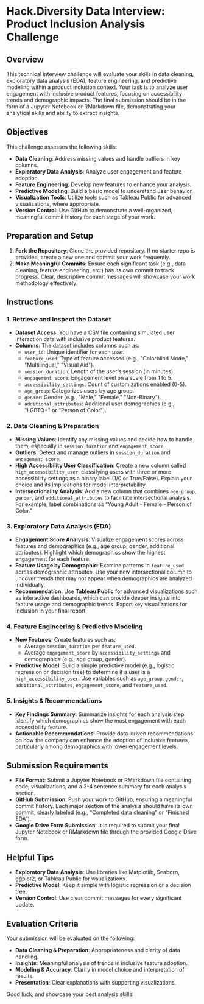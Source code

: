 # Hack.Diversity Data Interview: Product Inclusion Analysis Challenge

## Overview
This technical interview challenge will evaluate your skills in data cleaning, exploratory data analysis (EDA), feature engineering, and predictive modeling within a product inclusion context. Your task is to analyze user engagement with inclusive product features, focusing on accessibility trends and demographic impacts. The final submission should be in the form of a Jupyter Notebook or RMarkdown file, demonstrating your analytical skills and ability to extract insights.

## Objectives
This challenge assesses the following skills:
- **Data Cleaning**: Address missing values and handle outliers in key columns.
- **Exploratory Data Analysis**: Analyze user engagement and feature adoption.
- **Feature Engineering**: Develop new features to enhance your analysis.
- **Predictive Modeling**: Build a basic model to understand user behavior.
- **Visualization Tools**: Utilize tools such as Tableau Public for advanced visualizations, where appropriate.
- **Version Control**: Use GitHub to demonstrate a well-organized, meaningful commit history for each stage of your work.

## Preparation and Setup

1. **Fork the Repository**: Clone the provided repository. If no starter repo is provided, create a new one and commit your work frequently.
2. **Make Meaningful Commits**: Ensure each significant task (e.g., data cleaning, feature engineering, etc.) has its own commit to track progress. Clear, descriptive commit messages will showcase your work methodology effectively.

## Instructions

### 1. Retrieve and Inspect the Dataset
- **Dataset Access**: You have a CSV file containing simulated user interaction data with inclusive product features.
- **Columns**: The dataset includes columns such as:
  - `user_id`: Unique identifier for each user.
  - `feature_used`: Type of feature accessed (e.g., "Colorblind Mode," "Multilingual," "Visual Aid").
  - `session_duration`: Length of the user’s session (in minutes).
  - `engagement_score`: Engagement level on a scale from 1 to 5.
  - `accessibility_settings`: Count of customizations enabled (0-5).
  - `age_group`: Categorizes users by age group.
  - `gender`: Gender (e.g., "Male," "Female," "Non-Binary").
  - `additional_attributes`: Additional user demographics (e.g., "LGBTQ+" or "Person of Color").

### 2. Data Cleaning & Preparation

- **Missing Values**: Identify any missing values and decide how to handle them, especially in `session_duration` and `engagement_score`.
- **Outliers**: Detect and manage outliers in `session_duration` and `engagement_score`.
- **High Accessibility User Classification**: Create a new column called `high_accessibility_user`, classifying users with three or more accessibility settings as a binary label (1/0 or True/False). Explain your choice and its implications for model interpretability.
- **Intersectionality Analysis**: Add a new column that combines `age_group`, `gender`, and `additional_attributes` to facilitate intersectional analysis. For example, label combinations as “Young Adult - Female - Person of Color.”

### 3. Exploratory Data Analysis (EDA)

- **Engagement Score Analysis**: Visualize engagement scores across features and demographics (e.g., age group, gender, additional attributes). Highlight which demographics show the highest engagement for each feature.
- **Feature Usage by Demographic**: Examine patterns in `feature_used` across demographic attributes. Use your new intersectional column to uncover trends that may not appear when demographics are analyzed individually.
- **Recommendation**: Use **Tableau Public** for advanced visualizations such as interactive dashboards, which can provide deeper insights into feature usage and demographic trends. Export key visualizations for inclusion in your final report.

### 4. Feature Engineering & Predictive Modeling

- **New Features**: Create features such as:
  - Average `session_duration` per `feature_used`.
  - Average `engagement_score` by `accessibility_settings` and demographics (e.g., age group, gender).
- **Predictive Model**: Build a simple predictive model (e.g., logistic regression or decision tree) to determine if a user is a `high_accessibility_user`. Use variables such as `age_group`, `gender`, `additional_attributes`, `engagement_score`, and `feature_used`.

### 5. Insights & Recommendations

- **Key Findings Summary**: Summarize insights for each analysis step. Identify which demographics show the most engagement with each accessibility feature.
- **Actionable Recommendations**: Provide data-driven recommendations on how the company can enhance the adoption of inclusive features, particularly among demographics with lower engagement levels.

## Submission Requirements

- **File Format**: Submit a Jupyter Notebook or RMarkdown file containing code, visualizations, and a 3-4 sentence summary for each analysis section.
- **GitHub Submission**: Push your work to GitHub, ensuring a meaningful commit history. Each major section of the analysis should have its own commit, clearly labeled (e.g., “Completed data cleaning” or “Finished EDA”).
- **Google Drive Form Submission**: It is required to submit your final Jupyter Notebook or RMarkdown file through the provided Google Drive form.

## Helpful Tips

- **Exploratory Data Analysis**: Use libraries like Matplotlib, Seaborn, ggplot2, or Tableau Public for visualizations.
- **Predictive Model**: Keep it simple with logistic regression or a decision tree.
- **Version Control**: Use clear commit messages for every significant update.

## Evaluation Criteria

Your submission will be evaluated on the following:

- **Data Cleaning & Preparation**: Appropriateness and clarity of data handling.
- **Insights**: Meaningful analysis of trends in inclusive feature adoption.
- **Modeling & Accuracy**: Clarity in model choice and interpretation of results.
- **Presentation**: Clear explanations with supporting visualizations.

Good luck, and showcase your best analysis skills!

